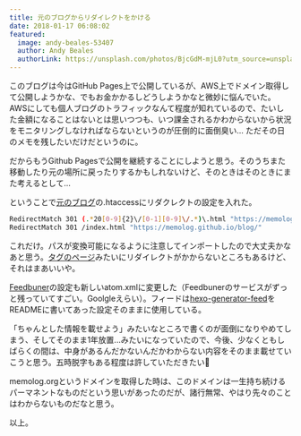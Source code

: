 ```yaml
---
title: 元のブログからリダイレクトをかける
date: 2018-01-17 06:08:02
featured:
  image: andy-beales-53407
  author: Andy Beales
  authorLink: https://unsplash.com/photos/BjcGdM-mjL0?utm_source=unsplash&utm_medium=referral&utm_content=creditCopyText
---
```


このブログは今はGitHub Pages上で公開しているが、AWS上でドメイン取得して公開しようかな、でもお金かかるしどうしようかなと微妙に悩んでいた。AWSにしても個人ブログのトラフィックなんて程度が知れているので、たいした金額になることはないとは思いつつも、いつ課金されるかわからないから状況をモニタリングしなければならないというのが圧倒的に面倒臭い... ただその日のメモを残したいだけだというのに。

だからもうGithub Pagesで公開を継続することにしようと思う。そのうちまた移動したり元の場所に戻ったりするかもしれないけど、そのときはそのときにまた考えるとして...<!-- more -->

ということで[元のブログ](http://memolog.org)の.htaccessにリダクレクトの設定を入れた。

```bash
RedirectMatch 301 (.*20[0-9]{2}\/[0-1][0-9]\/.*)\.html "https://memolog.github.io/blog$1/"
RedirectMatch 301 /index.html "https://memolog.github.io/blog/"
```

これだけ。パスが変換可能になるように注意してインポートしたので大丈夫かなあと思う。[タグのページ](http://memolog.org/tags.html#webdriver)みたいにリダイレクトがかからないところもあるけど、それはまあいいや。

[Feedbuner](https://www.feedburner.com/)の設定も新しいatom.xmlに変更した（Feedbunerのサービスがずっと残っていてすごい。Goolgleえらい）。フィードは[hexo-generator-feed](https://github.com/hexojs/hexo-generator-feed)をREADMEに書いてあった設定そのままに使用している。

「ちゃんとした情報を載せよう」みたいなところで書くのが面倒になりやめてしまう、そしてそのまま1年放置...みたいになっていたので、今後、少なくともしばらくの間は、中身があるんだかないんだかわからない内容をそのまま載せていこうと思う。五時脱字もある程度は許していただきたい🙇

memolog.orgというドメインを取得した時は、このドメインは一生持ち続けるパーマネントなものだという思いがあったのだが、諸行無常、やはり先々のことはわからないものだなと思う。

以上。

